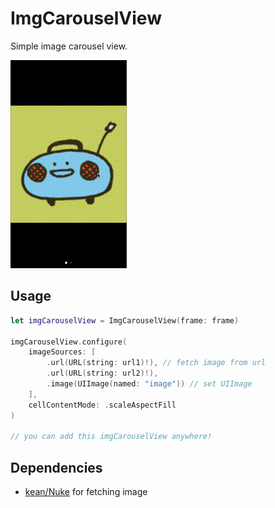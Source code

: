 # ImgCarouselView

Simple image carousel view.

![](./behaviour.gif)

## Usage

```swift
let imgCarouselView = ImgCarouselView(frame: frame)

imgCarouselView.configure(
    imageSources: [
        .url(URL(string: url1)!), // fetch image from url
        .url(URL(string: url2)!),
        .image(UIImage(named: "image")) // set UIImage
    ],
    cellContentMode: .scaleAspectFill
)

// you can add this imgCarouselView anywhere!
```

## Dependencies
- [kean/Nuke](https://github.com/kean/Nuke) for fetching image
